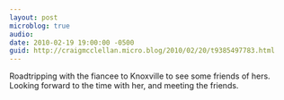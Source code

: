 ```yaml
---
layout: post
microblog: true
audio: 
date: 2010-02-19 19:00:00 -0500
guid: http://craigmcclellan.micro.blog/2010/02/20/t9385497783.html
---
```

Roadtripping with the fiancee to Knoxville to see some friends of hers.  Looking forward to the time with her, and meeting the friends.
